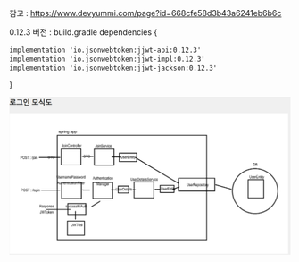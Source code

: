 
참고 : https://www.devyummi.com/page?id=668cfe58d3b43a6241eb6b6c

0.12.3 버전 : build.gradle
dependencies {

    implementation 'io.jsonwebtoken:jjwt-api:0.12.3'
    implementation 'io.jsonwebtoken:jjwt-impl:0.12.3'
    implementation 'io.jsonwebtoken:jjwt-jackson:0.12.3'
}

![img.png](img.png)

